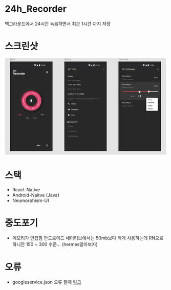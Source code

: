 # 24h_Recorder
백그라운드에서 24시간 녹음하면서 최근 1시간 까지 저장

# 스크린샷
<img src="https://github.com/KoreanThinker/24h_Recorder/blob/master/screencap.png" alt="스크린샷"  />

# 스택
- React-Native
- Android-Naitve (Java)
- Neumorphism-UI

# 중도포기
- 메모리가 안잡힘 안드로이드 네이티브에서는 50mb보다 적게 사용하는데 RN으로 하니깐 150 ~ 300 수준... (hermes알아보자)

# 오류
- googleservice.json 오류 뜰때 [링크](https://lollolzkk.tistory.com/26)
